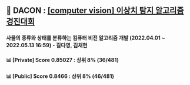 ## 👏 DACON : [[computer vision] 이상치 탐지 알고리즘 경진대회](https://dacon.io/competitions/official/235894/overview/description)
#### 사물의 종류와 상태를 분류하는 컴퓨터 비전 알고리즘 개발 (2022.04.01 ~ 2022.05.13 16:59) - 길다영, 김채현
#### 📊 [Private] Score 0.85027 : 상위 8% (36/481)
#### 📊 [Public] Score 0.8466 : 상위 8% (46/481)
